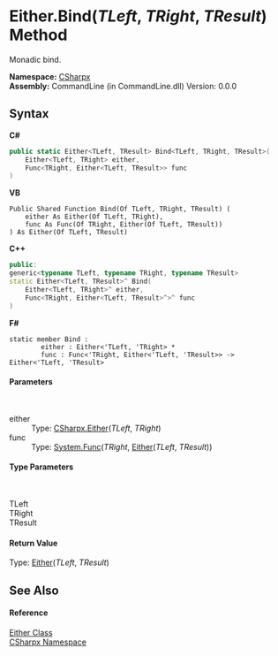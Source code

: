 # Either.Bind(*TLeft*, *TRight*, *TResult*) Method 
 

Monadic bind.

**Namespace:**&nbsp;<a href="N_CSharpx">CSharpx</a><br />**Assembly:**&nbsp;CommandLine (in CommandLine.dll) Version: 0.0.0

## Syntax

**C#**<br />
``` C#
public static Either<TLeft, TResult> Bind<TLeft, TRight, TResult>(
	Either<TLeft, TRight> either,
	Func<TRight, Either<TLeft, TResult>> func
)

```

**VB**<br />
``` VB
Public Shared Function Bind(Of TLeft, TRight, TResult) ( 
	either As Either(Of TLeft, TRight),
	func As Func(Of TRight, Either(Of TLeft, TResult))
) As Either(Of TLeft, TResult)
```

**C++**<br />
``` C++
public:
generic<typename TLeft, typename TRight, typename TResult>
static Either<TLeft, TResult>^ Bind(
	Either<TLeft, TRight>^ either, 
	Func<TRight, Either<TLeft, TResult>^>^ func
)
```

**F#**<br />
``` F#
static member Bind : 
        either : Either<'TLeft, 'TRight> * 
        func : Func<'TRight, Either<'TLeft, 'TResult>> -> Either<'TLeft, 'TResult> 

```


#### Parameters
&nbsp;<dl><dt>either</dt><dd>Type: <a href="T_CSharpx_Either_2">CSharpx.Either</a>(*TLeft*, *TRight*)<br /></dd><dt>func</dt><dd>Type: <a href="https://docs.microsoft.com/dotnet/api/system.func-2" target="_blank">System.Func</a>(*TRight*, <a href="T_CSharpx_Either_2">Either</a>(*TLeft*, *TResult*))<br /></dd></dl>

#### Type Parameters
&nbsp;<dl><dt>TLeft</dt><dd /><dt>TRight</dt><dd /><dt>TResult</dt><dd /></dl>

#### Return Value
Type: <a href="T_CSharpx_Either_2">Either</a>(*TLeft*, *TResult*)

## See Also


#### Reference
<a href="T_CSharpx_Either">Either Class</a><br /><a href="N_CSharpx">CSharpx Namespace</a><br />